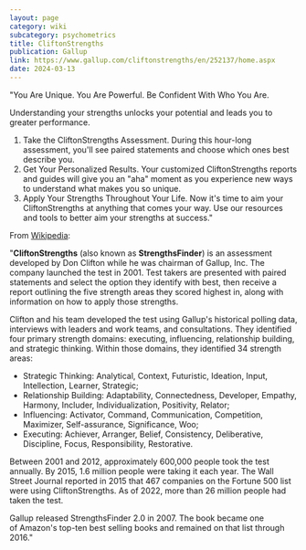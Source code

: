 ```yaml
---
layout: page
category: wiki
subcategory: psychometrics
title: CliftonStrengths
publication: Gallup
link: https://www.gallup.com/cliftonstrengths/en/252137/home.aspx
date: 2024-03-13
---
```


"You Are Unique. You Are Powerful. Be Confident With Who You Are.

Understanding your strengths unlocks your potential and leads you to greater performance.

1. Take the CliftonStrengths Assessment. During this hour-long assessment, you'll see paired statements and choose which ones best describe you.
2. Get Your Personalized Results. Your customized CliftonStrengths reports and guides will give you an "aha" moment as you experience new ways to understand what makes you so unique.
3. Apply Your Strengths Throughout Your Life. Now it's time to aim your CliftonStrengths at anything that comes your way. Use our resources and tools to better aim your strengths at success."

From [Wikipedia](https://en.wikipedia.org/wiki/CliftonStrengths):

"**CliftonStrengths** (also known as **StrengthsFinder**) is an assessment developed by Don Clifton while he was chairman of Gallup, Inc. The company launched the test in 2001. Test takers are presented with paired statements and select the option they identify with best, then receive a report outlining the five strength areas they scored highest in, along with information on how to apply those strengths.

Clifton and his team developed the test using Gallup's historical polling data, interviews with leaders and work teams, and consultations. They identified four primary strength domains: executing, influencing, relationship building, and strategic thinking. Within those domains, they identified 34 strength areas:

* Strategic Thinking: Analytical, Context, Futuristic, Ideation, Input, Intellection, Learner, Strategic;
* Relationship Building: Adaptability, Connectedness, Developer, Empathy, Harmony, Includer, Individualization, Positivity, Relator;
* Influencing: Activator, Command, Communication, Competition, Maximizer, Self-assurance, Significance, Woo;
* Executing: Achiever, Arranger, Belief, Consistency, Deliberative, Discipline, Focus, Responsibility, Restorative.

Between 2001 and 2012, approximately 600,000 people took the test annually. By 2015, 1.6 million people were taking it each year. The Wall Street Journal reported in 2015 that 467 companies on the Fortune 500 list were using CliftonStrengths. As of 2022, more than 26 million people had taken the test.

Gallup released StrengthsFinder 2.0 in 2007. The book became one of Amazon's top-ten best selling books and remained on that list through 2016."
